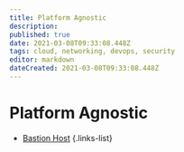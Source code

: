 ```yaml
---
title: Platform Agnostic
description: 
published: true
date: 2021-03-08T09:33:08.448Z
tags: cloud, networking, devops, security
editor: markdown
dateCreated: 2021-03-08T09:33:08.448Z
---
```


# Platform Agnostic
- [Bastion Host](/training/cloud_and_devops/network_and_security/platform_agnostic/bastion_host)
{.links-list}